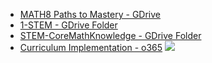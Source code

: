 
- [MATH8 Paths to Mastery - GDrive](https://drive.google.com/open?id=1xL3THPMczhmNHeoleJqbz4DY7wgJnKkURIxhxeE4sn0)
- [1-STEM - GDrive Folder](https://drive.google.com/drive/folders/0ByvJF_ceaiU9cGd0WWJHNXhLT2s?usp=sharing)
- [STEM-CoreMathKnowledge - GDrive Folder](https://drive.google.com/open?id=0BysMfTbvAUUVdG1ocURvZ25VZ2M)
- [Curriculum Implementation - o365](https://vsbworld-my.sharepoint.com/personal/cjanze_vsb_bc_ca/_layouts/15/guestaccess.aspx?guestaccesstoken=Txnr8wfSzaKTkMgaWNlUDU2wHabh0gnLyomeZnCLMzk%3d&folderid=2_0ed68d8f3204f46239c586339c8cc75e7&rev=1) ![](https://upload.wikimedia.org/wikipedia/commons/c/c9/Locked_document.png)

